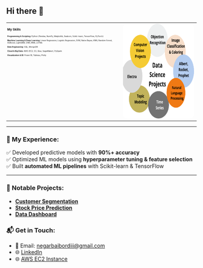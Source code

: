 
## Hi there 👋

<table>
  <tr>
    <td style="width: 60%; vertical-align: top; font-size: 5px; padding-right: 20px;">
      <!-- Skills Section (Two-line Compact) -->
      <h3 style="font-size: 8px; margin-bottom: 10px;">My Skills</h3>
      <p><strong>Programming & Scripting:</strong> Python (Pandas, NumPy, Matplotlib, Seaborn, Scikit-learn, TensorFlow, PyTorch)</p>
      <p><strong>Machine Learning & Deep Learning:</strong> Linear Regression, Logistic Regression, SVM, Naïve Bayes, KNN, Random Forest, XGBoost, LightGBM, CNN, RNN, LSTMs</p>
      <p><strong>Data Engineering:</strong> SQL, MongoDB</p>
      <p><strong>Cloud & Big Data:</strong> AWS (EC2, S3, Glue, SageMaker), PySpark</p>
      <p><strong>Visualization & BI:</strong> Power BI, Tableau, Plotly</p>
    </td>
    <td style="width: 40%; text-align: center;">
      <!-- Banner Section (Image) -->
      <img src="https://github.com/Baybordi/Baybordi/blob/main/Featured-Images-8.png?raw=true" alt="Banner Image" width="400" height="250" style="border-radius: 10px;"/>
    </td>
  </tr>
</table>

<hr>

### 💼 My Experience:
✅ Developed predictive models with **90%+ accuracy**  
✅ Optimized ML models using **hyperparameter tuning & feature selection**  
✅ Built **automated ML pipelines** with Scikit-learn & TensorFlow  

<hr>

### 🚀 Notable Projects:
- **[Customer Segmentation](https://github.com/Baybordi/Customer-Segmentation)**
- **[Stock Price Prediction](https://github.com/Baybordi/Stock-Price-Prediction)**
- **[Data Dashboard](https://github.com/Baybordi/Data-Dashboard)**

### 📬 Get in Touch:
- 📧 Email: [negarbaibordiii@gmail.com](mailto:negarbaibordiii@gmail.com)
- 🌐 [LinkedIn](https://www.linkedin.com/in/negar-baybordi-datascientist/)
- 🌐 [AWS EC2 Instance](http://184.73.73.101:8889/tree?)

